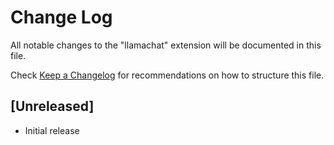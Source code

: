 # Change Log

All notable changes to the "llamachat" extension will be documented in this file.

Check [Keep a Changelog](http://keepachangelog.com/) for recommendations on how to structure this file.

## [Unreleased]

- Initial release
